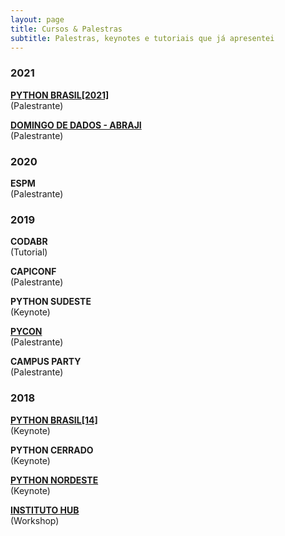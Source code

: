 ```yaml
---
layout: page
title: Cursos & Palestras
subtitle: Palestras, keynotes e tutoriais que já apresentei
---
```

### 2021
<a href="https://www.youtube.com/watch?v=NTcTfOcaD44">**PYTHON BRASIL[2021]**</a>  
(Palestrante)

<a href="https://eventos.congresse.me/ddadosabraji/edicoes/267-ddadosabraji---1-edicao">**DOMINGO DE DADOS - ABRAJI**</a>  
(Palestrante)

### 2020
**ESPM**  
(Palestrante)

### 2019
**CODABR**  
(Tutorial)  

**CAPICONF**  
(Palestrante)

**PYTHON SUDESTE**  
(Keynote)  
 
<a href="https://pyvideo.org/speaker/judite-macedo-cypreste.html">**PYCON**</a>  
(Palestrante) 

**CAMPUS PARTY**  
(Palestrante)  

### 2018
<a href="https://www.youtube.com/watch?v=O2IGkwiZluw">**PYTHON BRASIL[14]**</a>  
(Keynote)  

**PYTHON CERRADO**  
(Keynote)  
 
<a href="https://2018.pythonnordeste.org/">**PYTHON NORDESTE**</a>  
(Keynote)

<a href="https://pt-br.facebook.com/events/2362102900683584/permalink/2365075043719703/">**INSTITUTO HUB**</a>  
(Workshop)  